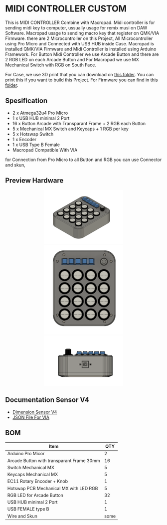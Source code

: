 # MIDI CONTROLLER CUSTOM
This is MIDI CONTROLLER Combine with Macropad. Midi controller is for sending midi key to computer, ussually usage for remix musi on DAW Software. Macropad usage to sending macro key that register on QMK/VIA Firmware. there are 2 Microcontroller on this Project, All Microcontroller using Pro Micro and Connected with USB HUB inside Case. Macropad is installed QMK/VIA Firmware and Midi Controller is installed using Arduino Framework. For Button Midi Controller we use Arcade Button and there are 2 RGB LED on each Arcade Button and For Macropad we use MX Mechanical Switch with RGB on South Face.

For Case, we use 3D print that you can download on [this folder](https://github.com/juarendra/Midi-Controller-Custom/tree/main/HARDWARE/3DCASE). You can print this if you want to build this Project. For Firmware you can find in [this folder](https://github.com/juarendra/Midi-Controller-Custom/tree/main/Firmware).

## Spesification
- 2 x Atmega32u4 Pro Micro
- 1 x USB HUB minimal 2 Port
- 16 x Button Arcade with Transparant Frame + 2 RGB each Button
- 5 x Mechanical MX Switch and Keycaps + 1 RGB per key
- 5 x Hotswap Switch
- 1 x Encoder 
- 1 x USB Type B Female
- Macropad Compatible With VIA

for Connection from Pro Micro to all Button and RGB you can use Connector and skun, 

## Preview Hardware
<p align="center">
  <img src="DOC/MidiController_1.png" width="50%" height="50%">
  <img src="DOC/MidiController_4.png" width="50%" height="50%">
  <img src="DOC/MidiController_5.png" width="50%" height="50%">
</p>

## Documentation Sensor V4
- [Dimension Sensor V4](https://github.com/juarendra/Midi-Controller-Custom/blob/main/HARDWARE/Dimension_MidiController.pdf)
- [JSON File For VIA](https://github.com/juarendra/Midi-Controller-Custom/blob/main/MidiController.json)

## BOM
| Item  | QTY |
| ------------- | ------------- |
| Arduino Pro Micor  | 2  |
| Arcade Button with transparant Frame 30mm | 16  |
| Switch Mechanical MX  | 5  |
| Keycaps Mechanical MX  | 5  |
| EC11 Rotary Encoder + Knob| 1  |
| Hotswap PCB Mechanical MX with LED RGB | 5  |
| RGB LED for Arcade Button | 32  |
| USB HUB minimal 2 Port | 1  |
| USB FEMALE type B | 1  |
| Wire and Skun | some  |










